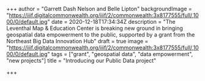 +++
author = "Garrett Dash Nelson and Belle Lipton"
backgroundImage = "https://iiif.digitalcommonwealth.org/iiif/2/commonwealth:3x8177555/full/,1000/0/default.jpg"
date = 2020-12-18T17:34:34Z
description = "The Leventhal Map & Education Center is breaking new ground in bringing geospatial data empowerment to the public, supported by a grant from the Northeast Big Data Innovation Hub"
draft = true
image = "https://iiif.digitalcommonwealth.org/iiif/2/commonwealth:3x8177555/full/,1000/0/default.jpg"
tags = ["grant", "geospatial data", "data empowerment", "new projects"]
title = "Introducing our Public Data project"

+++

